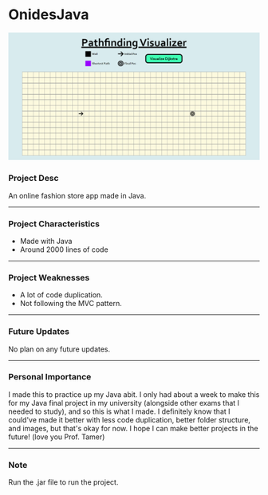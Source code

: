 # OnidesJava
![Preview](https://github.com/DillanImans/Pathfinding-Visualizer/blob/master/src/previewPathfind.png)

### Project Desc
An online fashion store app made in Java.

----
### Project Characteristics
* Made with Java
* Around 2000 lines of code
----
### Project Weaknesses
* A lot of code duplication.
* Not following the MVC pattern.
----
### Future Updates
No plan on any future updates.

----
### Personal Importance
I made this to practice up my Java abit. I only had about a week to make this for my Java final project
in my university (alongside other exams that I needed to study), and so this is what I made. I definitely know
that I could've made it better with less code duplication, better folder structure, and images, but that's okay for now.
I hope I can make better projects in the future! (love you Prof. Tamer)

----
### Note
Run the .jar file to run the project.

